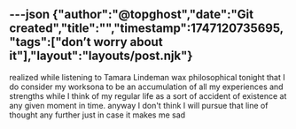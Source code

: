 ---json
{"author":"@topghost","date":"Git created","title":"","timestamp":1747120735695,"tags":["don&#x2019;t worry about it"],"layout":"layouts/post.njk"}
---
realized while listening to Tamara Lindeman wax philosophical tonight that I do consider my worksona to be an accumulation of all my experiences and strengths while I think of my regular life as a sort of accident of existence at any given moment in time. anyway I don&#x27;t think I will pursue that line of thought any further just in case it makes me sad
